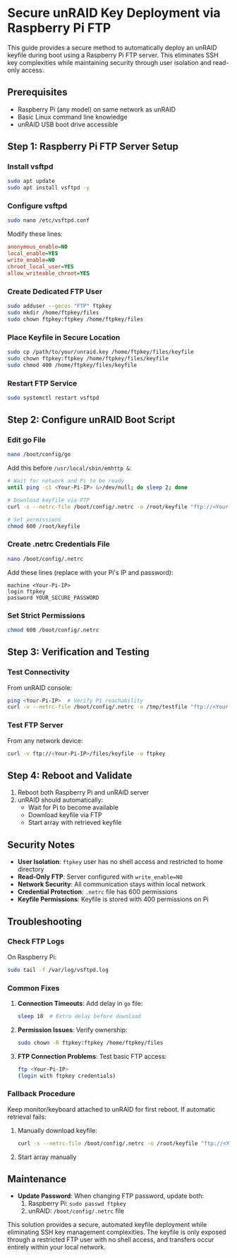 # Secure unRAID Key Deployment via Raspberry Pi FTP

This guide provides a secure method to automatically deploy an unRAID keyfile during boot using a Raspberry Pi FTP server. This eliminates SSH key complexities while maintaining security through user isolation and read-only access.

## Prerequisites
- Raspberry Pi (any model) on same network as unRAID
- Basic Linux command line knowledge
- unRAID USB boot drive accessible

## Step 1: Raspberry Pi FTP Server Setup

### Install vsftpd
```bash
sudo apt update
sudo apt install vsftpd -y
```

### Configure vsftpd
```bash
sudo nano /etc/vsftpd.conf
```
Modify these lines:
```ini
anonymous_enable=NO
local_enable=YES
write_enable=NO
chroot_local_user=YES
allow_writeable_chroot=YES
```

### Create Dedicated FTP User
```bash
sudo adduser --gecos "FTP" ftpkey
sudo mkdir /home/ftpkey/files
sudo chown ftpkey:ftpkey /home/ftpkey/files
```

### Place Keyfile in Secure Location
```bash
sudo cp /path/to/your/unraid.key /home/ftpkey/files/keyfile
sudo chown ftpkey:ftpkey /home/ftpkey/files/keyfile
sudo chmod 400 /home/ftpkey/files/keyfile
```

### Restart FTP Service
```bash
sudo systemctl restart vsftpd
```

## Step 2: Configure unRAID Boot Script

### Edit go File
```bash
nano /boot/config/go
```
Add this before `/usr/local/sbin/emhttp &`:
```bash
# Wait for network and Pi to be ready
until ping -c1 <Your-Pi-IP> &>/dev/null; do sleep 2; done

# Download keyfile via FTP
curl -s --netrc-file /boot/config/.netrc -o /root/keyfile "ftp://<Your-Pi-IP>/files/keyfile"

# Set permissions
chmod 600 /root/keyfile
```

### Create .netrc Credentials File
```bash
nano /boot/config/.netrc
```
Add these lines (replace with your Pi's IP and password):
```
machine <Your-Pi-IP>
login ftpkey
password YOUR_SECURE_PASSWORD
```

### Set Strict Permissions
```bash
chmod 600 /boot/config/.netrc
```

## Step 3: Verification and Testing

### Test Connectivity
From unRAID console:
```bash
ping <Your-Pi-IP>  # Verify Pi reachability
curl -v --netrc-file /boot/config/.netrc -o /tmp/testfile "ftp://<Your-Pi-IP>/files/keyfile"
```

### Test FTP Server
From any network device:
```bash
curl -v ftp://<Your-Pi-IP>/files/keyfile -u ftpkey
```

## Step 4: Reboot and Validate
1. Reboot both Raspberry Pi and unRAID server
2. unRAID should automatically:
   - Wait for Pi to become available
   - Download keyfile via FTP
   - Start array with retrieved keyfile

## Security Notes
- **User Isolation**: `ftpkey` user has no shell access and restricted to home directory
- **Read-Only FTP**: Server configured with `write_enable=NO`
- **Network Security**: All communication stays within local network
- **Credential Protection**: `.netrc` file has 600 permissions
- **Keyfile Permissions**: Keyfile is stored with 400 permissions on Pi

## Troubleshooting

### Check FTP Logs
On Raspberry Pi:
```bash
sudo tail -f /var/log/vsftpd.log
```

### Common Fixes
1. **Connection Timeouts**: Add delay in `go` file:
   ```bash
   sleep 10  # Extra delay before download
   ```
2. **Permission Issues**: Verify ownership:
   ```bash
   sudo chown -R ftpkey:ftpkey /home/ftpkey/files
   ```
3. **FTP Connection Problems**: Test basic FTP access:
   ```bash
   ftp <Your-Pi-IP>
   (login with ftpkey credentials)
   ```

### Fallback Procedure
Keep monitor/keyboard attached to unRAID for first reboot. If automatic retrieval fails:
1. Manually download keyfile:
   ```bash
   curl -s --netrc-file /boot/config/.netrc -o /root/keyfile "ftp://<Your-Pi-IP>/files/keyfile"
   ```
2. Start array manually

## Maintenance
- **Update Password**: When changing FTP password, update both:
  1. Raspberry Pi: `sudo passwd ftpkey`
  2. unRAID: `/boot/config/.netrc` file

This solution provides a secure, automated keyfile deployment while eliminating SSH key management complexities. The keyfile is only exposed through a restricted FTP user with no shell access, and transfers occur entirely within your local network.
